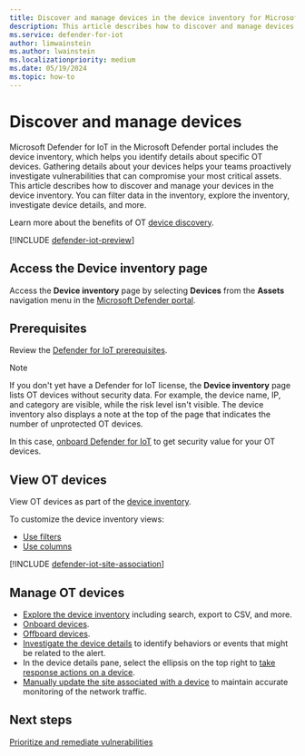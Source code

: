 ```yaml
---
title: Discover and manage devices in the device inventory for Microsoft Defender for IoT in the Defender portal
description: This article describes how to discover and manage devices in the device inventory for Microsoft Defender for IoT in the Defender portal.
ms.service: defender-for-iot
author: limwainstein
ms.author: lwainstein
ms.localizationpriority: medium
ms.date: 05/19/2024
ms.topic: how-to
---
```


# Discover and manage devices
<!-- possibly add to h1 in the device inventory-->
Microsoft Defender for IoT in the Microsoft Defender portal includes the device inventory, which helps you identify details about specific OT devices. Gathering details about your devices helps your teams proactively investigate vulnerabilities that can compromise your most critical assets. This article describes how to discover and manage your devices in the device inventory. You can filter data in the inventory, explore the inventory, investigate device details, and more.

Learn more about the benefits of OT [device discovery](device-discovery.md).

[!INCLUDE [defender-iot-preview](../includes//defender-for-iot-defender-public-preview.md)]

## Access the Device inventory page

Access the **Device inventory** page by selecting **Devices** from the **Assets** navigation menu in the [Microsoft Defender portal](https://security.microsoft.com/machines).

## Prerequisites

Review the [Defender for IoT prerequisites](prerequisites.md).

> [!NOTE]
>
> If you don't yet have a Defender for IoT license, the **Device inventory** page lists OT devices without security data. For example, the device name, IP, and category are visible, while the risk level isn't visible. The device inventory also displays a note at the top of the page that indicates the number of unprotected OT devices.
>
> In this case, [onboard Defender for IoT](get-started.md) to get security value for your OT devices.

## View OT devices

View OT devices as part of the [device inventory](/defender-endpoint/machines-view-overview#device-inventory-overview).

To customize the device inventory views:

- [Use filters](/defender-endpoint/machines-view-overview#use-filters-to-customize-the-device-inventory-views)
- [Use columns](/defender-endpoint/machines-view-overview#use-columns-to-customize-the-device-inventory-views)

[!INCLUDE [defender-iot-site-association](includes/site-association.md)]

## Manage OT devices

- [Explore the device inventory](/defender-endpoint/machines-view-overview#explore-the-device-inventory) including search, export to CSV, and more.
- [Onboard devices](/defender-endpoint/onboarding#onboard-devices-using-any-of-the-supported-management-tools).
- [Offboard devices](/defender-endpoint/offboard-machines).
- [Investigate the device details](/defender-endpoint/investigate-machines) to identify behaviors or events that might be related to the alert.
- In the device details pane, select the ellipsis on the top right to [take response actions on a device](/defender-endpoint/respond-machine-alerts).
- [Manually update the site associated with a device](manage-sites.md#change-site-location-of-a-device) to maintain accurate monitoring of the network traffic.<!-- Devices can be manually updated[Update the site associated with a device.-->

## Next steps

[Prioritize and remediate vulnerabilities](prioritize-vulnerabilities.md)
